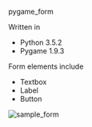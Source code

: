pygame_form

Written in
- Python 3.5.2
- Pygame 1.9.3

Form elements include
- Textbox
- Label
- Button

![sample_form](https://user-images.githubusercontent.com/7481680/31062591-b6ada5e4-a6f9-11e7-860e-bfff3e610d8e.gif)

